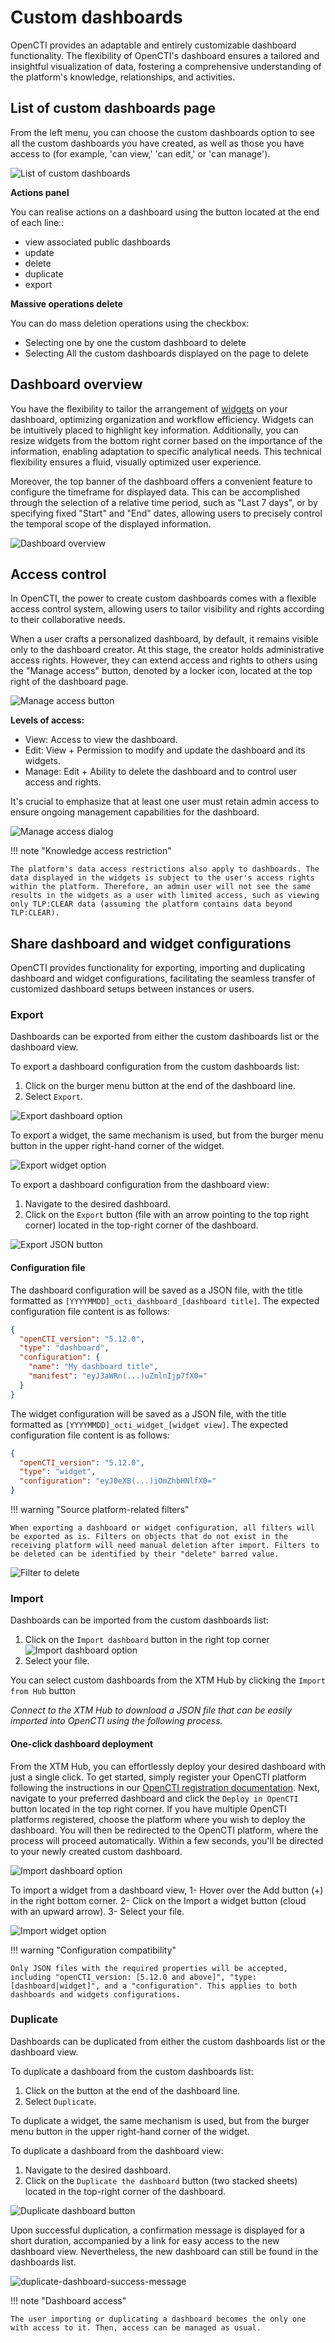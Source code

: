 # Custom dashboards

OpenCTI provides an adaptable and entirely customizable dashboard functionality. The flexibility of OpenCTI's dashboard ensures a tailored and insightful visualization of data, fostering a comprehensive understanding of the platform's knowledge, relationships, and activities.

## List of custom dashboards page

From the left menu, you can choose the custom dashboards option to see all the custom dashboards you have created, as well as those you have access to (for example, 'can view,' 'can edit,' or 'can manage').

![List of custom dashboards](assets/list_custom_dashboards.png)

**Actions panel**

You can realise actions on a dashboard  using the button located at the end of each line::

- view associated public dashboards
- update
- delete
- duplicate
- export


**Massive operations delete**

You can do mass deletion operations using the checkbox:

- Selecting one by one the custom dashboard to delete
- Selecting All the custom dashboards displayed on the page to delete


## Dashboard overview

You have the flexibility to tailor the arrangement of [widgets](widgets.md) on your dashboard, optimizing organization and workflow efficiency. Widgets can be intuitively placed to highlight key information. Additionally, you can resize widgets from the bottom right corner based on the importance of the information, enabling adaptation to specific analytical needs. This technical flexibility ensures a fluid, visually optimized user experience.

Moreover, the top banner of the dashboard offers a convenient feature to configure the timeframe for displayed data. This can be accomplished through the selection of a relative time period, such as "Last 7 days", or by specifying fixed "Start" and "End" dates, allowing users to precisely control the temporal scope of the displayed information.

![Dashboard overview](assets/dashboard-overview.png)

<a id="access-control-section"></a>
## Access control

In OpenCTI, the power to create custom dashboards comes with a flexible access control system, allowing users to tailor visibility and rights according to their collaborative needs.

When a user crafts a personalized dashboard, by default, it remains visible only to the dashboard creator. At this stage, the creator holds administrative access rights. However, they can extend access and rights to others using the "Manage access" button, denoted by a locker icon, located at the top right of the dashboard page.

![Manage access button](assets/manage-access-button.png)

**Levels of access:**

- View: Access to view the dashboard. 
- Edit: View + Permission to modify and update the dashboard and its widgets. 
- Manage: Edit + Ability to delete the dashboard and to control user access and rights.

It's crucial to emphasize that at least one user must retain admin access to ensure ongoing management capabilities for the dashboard.

![Manage access dialog](assets/manage-access-dialog.png) 

!!! note "Knowledge access restriction"

    The platform's data access restrictions also apply to dashboards. The data displayed in the widgets is subject to the user's access rights within the platform. Therefore, an admin user will not see the same results in the widgets as a user with limited access, such as viewing only TLP:CLEAR data (assuming the platform contains data beyond TLP:CLEAR). 


## Share dashboard and widget configurations

OpenCTI provides functionality for exporting, importing and duplicating dashboard and widget configurations, facilitating the seamless transfer of customized dashboard setups between instances or users.

### Export

Dashboards can be exported from either the custom dashboards list or the dashboard view. 

To export a dashboard configuration from the custom dashboards list:

1. Click on the burger menu button at the end of the dashboard line.
2. Select `Export`.

![Export dashboard option](assets/custom_dashboard_export.png)

To export a widget, the same mechanism is used, but from the burger menu button in the upper right-hand corner of the widget.

![Export widget option](assets/export-widget-option.png)

To export a dashboard configuration from the dashboard view:

1. Navigate to the desired dashboard.
2. Click on the `Export` button (file with an arrow pointing to the top right corner) located in the top-right corner of the dashboard.

![Export JSON button](assets/export-json-button.png)

#### Configuration file

The dashboard configuration will be saved as a JSON file, with the title formatted as `[YYYYMMDD]_octi_dashboard_[dashboard title]`. The expected configuration file content is as follows:

```JSON
{
  "openCTI_version": "5.12.0",
  "type": "dashboard",
  "configuration": {
    "name": "My dashboard title",
    "manifest": "eyJ3aWRn(...)uZmlnIjp7fX0="
  }
}
```

The widget configuration will be saved as a JSON file, with the title formatted as `[YYYYMMDD]_octi_widget_[widget view]`. The expected configuration file content is as follows:

```JSON
{
  "openCTI_version": "5.12.0",
  "type": "widget",
  "configuration": "eyJ0eXB(...)iOmZhbHNlfX0="
}
```

!!! warning "Source platform-related filters"

    When exporting a dashboard or widget configuration, all filters will be exported as is. Filters on objects that do not exist in the receiving platform will need manual deletion after import. Filters to be deleted can be identified by their "delete" barred value.

![Filter to delete](assets/filter-to-delete.png)


### Import

Dashboards can be imported from the custom dashboards list:

1. Click on the `Import dashboard` button in the right top corner
   ![Import dashboard option](assets/import-dashboard-new.png)
2. Select your file.

You can select custom dashboards from the XTM Hub by clicking the ```Import from Hub``` button

_Connect to the XTM Hub to download a JSON file that can be easily imported into OpenCTI using the following process._

#### One-click dashboard deployment
From the XTM Hub, you can effortlessly deploy your desired dashboard with just a single click.
To get started, simply register your OpenCTI platform following the instructions in our [OpenCTI registration documentation](/administration/hub/).
Next, navigate to your preferred dashboard and click the ```Deploy in OpenCTI``` button located in the top right corner.
If you have multiple OpenCTI platforms registered, choose the platform where you wish to deploy the dashboard.
You will then be redirected to the OpenCTI platform, where the process will proceed automatically.
Within a few seconds, you'll be directed to your newly created custom dashboard.

![Import dashboard option](assets/one-click-deploy.png)

To import a widget from a dashboard view,
1- Hover over the Add button (+) in the right bottom corner.
2- Click on the Import a widget button (cloud with an upward arrow).
3- Select your file.

![Import widget option](assets/import_widget.png)

!!! warning "Configuration compatibility"

    Only JSON files with the required properties will be accepted, including "openCTI_version: [5.12.0 and above]", "type: [dashboard|widget]", and a "configuration". This applies to both dashboards and widgets configurations.


### Duplicate

Dashboards can be duplicated from either the custom dashboards list or the dashboard view.

To duplicate a dashboard from the custom dashboards list:

1. Click on the button at the end of the dashboard line.
2. Select `Duplicate`.

To duplicate a widget, the same mechanism is used, but from the burger menu button in the upper right-hand corner of the widget.

To duplicate a dashboard from the dashboard view:

1. Navigate to the desired dashboard.
2. Click on the `Duplicate the dashboard` button (two stacked sheets) located in the top-right corner of the dashboard.

![Duplicate dashboard button](assets/duplicate_dashboard_button.png)

Upon successful duplication, a confirmation message is displayed for a short duration, accompanied by a link for easy access to the new dashboard view. Nevertheless, the new dashboard can still be found in the dashboards list.

![duplicate-dashboard-success-message](assets/duplicate_custom.png)

!!! note "Dashboard access"

    The user importing or duplicating a dashboard becomes the only one with access to it. Then, access can be managed as usual.

